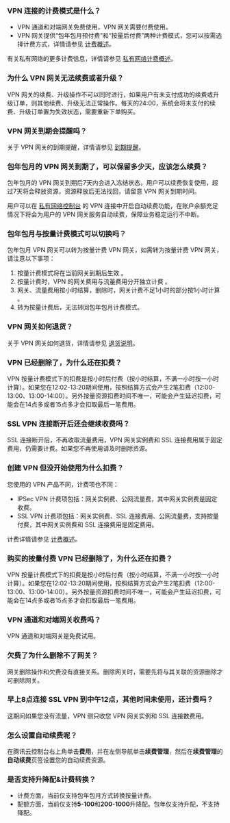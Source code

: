 ### VPN 连接的计费模式是什么？
- VPN 通道和对端网关免费使用，VPN 网关需要付费使用。
- VPN 网关提供“包年包月预付费”和“按量后付费”两种计费模式，您可以按需选择计费方式，详情请参见 [计费概述](https://cloud.tencent.com/document/product/554/18986)。

有关私有网络的更多计费信息，详情请参见 [私有网络计费概述](https://cloud.tencent.com/doc/product/215/3079)。

### 为什么 VPN 网关无法续费或者升级？
VPN 网关的续费、升级操作不可以同时进行，如果用户有未支付成功的续费或升级订单，则其他续费、升级无法正常操作。每天的24:00，系统会将未支付的续费、升级订单置为失效状态，需要重新下单购买。

### VPN 网关到期会提醒吗？
关于 VPN 网关的到期提醒，详情请参见 [到期提醒](https://cloud.tencent.com/document/product/554/34668)。

### 包年包月的 VPN 网关到期了，可以保留多少天，应该怎么续费？
包年包月的 VPN 网关到期后7天内会进入冻结状态，用户可以续费恢复使用，超过7天将会释放资源，资源释放后无法找回，请留意 VPN 网关到期时间。

用户可以在 [私有网络控制台](https://console.cloud.tencent.com/vpc/vpnGw?rid=1) 的 VPN 连接中开启自动续费功能，在账户余额充足情况下将会为用户的 VPN 网关服务自动续费，保障业务稳定运行不中断。

### 包年包月与按量计费模式可以切换吗？
包年包月 VPN 网关可以转为按量计费 VPN 网关，如需转为按量计费 VPN 网关，请注意以下事项：
1. 按量计费模式将在当前网关到期后生效 。
2. 按量计费时，VPN 的网关费用与流量费用分开独立计费 。
3. 网关、流量费用按小时结算，删除时，网关计费不足1小时的部分按1小时计算 。
4. 转为按量计费后，无法转回包年包月计费模式。


### VPN 网关如何退货？
关于 VPN 网关如何退货，详情请参见 [退货说明](https://cloud.tencent.com/document/product/554/38217)。

### VPN 已经删除了，为什么还在扣费？
VPN 按量计费模式下的扣费是按小时后付费（按小时结算，不满一小时按一小时计算）。如果您在12:02-13:20期间使用，按照结算方式会产生2笔扣费（12:00-13:00、13:00-14:00）。另外按量资源扣费时间不唯一，可能会产生延迟扣费，可能会在14点多或者15点多才会扣取最后一笔费用。


### SSL VPN 连接断开后还会继续收费吗？
SSL 连接断开后，不再收取流量费用，VPN 网关实例费和 SSL 连接费用属于固定费用，仍需要计费。如果您不再使用请及时删除资源。



### 创建 VPN 但没开始使用为什么扣费？
您使用的 VPN 产品不同，计费项也不同：
- IPSec VPN 计费项包括：网关实例费、公网流量费，其中网关实例费是固定收费。
- SSL VPN 计费项包括：网关实例费、SSL 连接费用、公网流量费，支持按量付费，其中网关实例费和 SSL 连接费用是固定费用。

计费详情请参见 [计费概述](https://cloud.tencent.com/document/product/554/18986)。

### 购买的按量付费 VPN 已经删除了，为什么还在扣费？
VPN 按量计费模式下的扣费是按小时后付费（按小时结算，不满一小时按一小时计算）。如果您在12:02-13:20期间使用，按照结算方式会产生2笔扣费（12:00-13:00、13:00-14:00）。另外按量资源扣费时间不唯一，可能会产生延迟扣费，可能会在14点多或者15点多才会扣取最后一笔费用。

### VPN 通道和对端网关收费吗？
VPN 通道和对端网关是免费试用。

### 欠费了为什么删除不了网关？
网关删除操作和欠费没有直接关系。删除网关时，需要先将与其关联的资源删除才可删除网关。

### 早上8点连接 SSL VPN 到中午12点，其他时间未使用，还计费吗？
这期间如果您没有流量，VPN 侧只收您 VPN 网关实例和 SSL 连接数费用。

### 怎么设置自动续费呢？
在腾讯云控制台右上角单击**费用**，并在左侧导航单击**续费管理**，然后在**续费管理**的**自动续费**页签设置您的自动续费资源。


### 是否支持升降配&计费转换？
- 计费方面，当前仅支持包年包月方式转换按量计费。
- 配额方面，当前仅支持**5-100**和**200-1000**升降配。包年仅支持升配，不支持降配。
